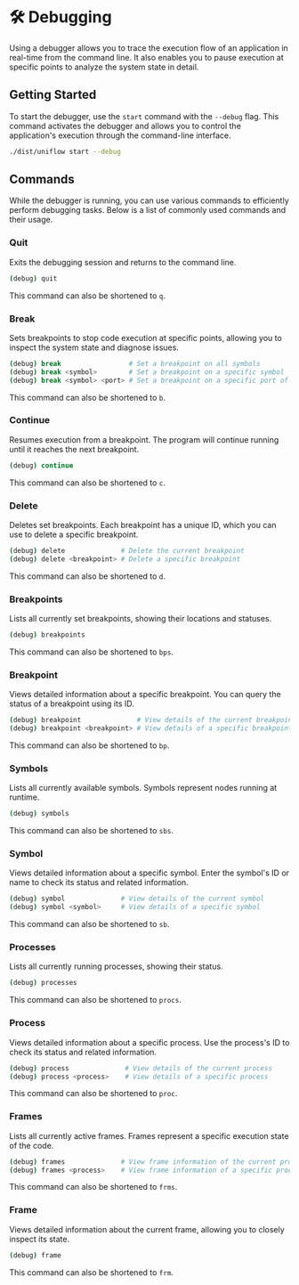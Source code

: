 # 🛠️ Debugging

Using a debugger allows you to trace the execution flow of an application in real-time from the command line. It also enables you to pause execution at specific points to analyze the system state in detail.

## Getting Started

To start the debugger, use the `start` command with the `--debug` flag. This command activates the debugger and allows you to control the application's execution through the command-line interface.

```sh
./dist/uniflow start --debug
```

## Commands

While the debugger is running, you can use various commands to efficiently perform debugging tasks. Below is a list of commonly used commands and their usage.

### Quit

Exits the debugging session and returns to the command line.

```sh
(debug) quit
```

This command can also be shortened to `q`.

### Break

Sets breakpoints to stop code execution at specific points, allowing you to inspect the system state and diagnose issues.

```sh
(debug) break                 # Set a breakpoint on all symbols
(debug) break <symbol>        # Set a breakpoint on a specific symbol
(debug) break <symbol> <port> # Set a breakpoint on a specific port of a symbol
```

This command can also be shortened to `b`.

### Continue

Resumes execution from a breakpoint. The program will continue running until it reaches the next breakpoint.

```sh
(debug) continue
```

This command can also be shortened to `c`.

### Delete

Deletes set breakpoints. Each breakpoint has a unique ID, which you can use to delete a specific breakpoint.

```sh
(debug) delete              # Delete the current breakpoint
(debug) delete <breakpoint> # Delete a specific breakpoint
```

This command can also be shortened to `d`.

### Breakpoints

Lists all currently set breakpoints, showing their locations and statuses.

```sh
(debug) breakpoints
```

This command can also be shortened to `bps`.

### Breakpoint

Views detailed information about a specific breakpoint. You can query the status of a breakpoint using its ID.

```sh
(debug) breakpoint              # View details of the current breakpoint
(debug) breakpoint <breakpoint> # View details of a specific breakpoint
```

This command can also be shortened to `bp`.

### Symbols

Lists all currently available symbols. Symbols represent nodes running at runtime.

```sh
(debug) symbols
```

This command can also be shortened to `sbs`.

### Symbol

Views detailed information about a specific symbol. Enter the symbol's ID or name to check its status and related information.

```sh
(debug) symbol              # View details of the current symbol
(debug) symbol <symbol>     # View details of a specific symbol
```

This command can also be shortened to `sb`.

### Processes

Lists all currently running processes, showing their status.

```sh
(debug) processes
```

This command can also be shortened to `procs`.

### Process

Views detailed information about a specific process. Use the process's ID to check its status and related information.

```sh
(debug) process              # View details of the current process
(debug) process <process>    # View details of a specific process
```

This command can also be shortened to `proc`.

### Frames

Lists all currently active frames. Frames represent a specific execution state of the code.

```sh
(debug) frames              # View frame information of the current process
(debug) frames <process>    # View frame information of a specific process
```

This command can also be shortened to `frms`.

### Frame

Views detailed information about the current frame, allowing you to closely inspect its state.

```sh
(debug) frame
```

This command can also be shortened to `frm`.

